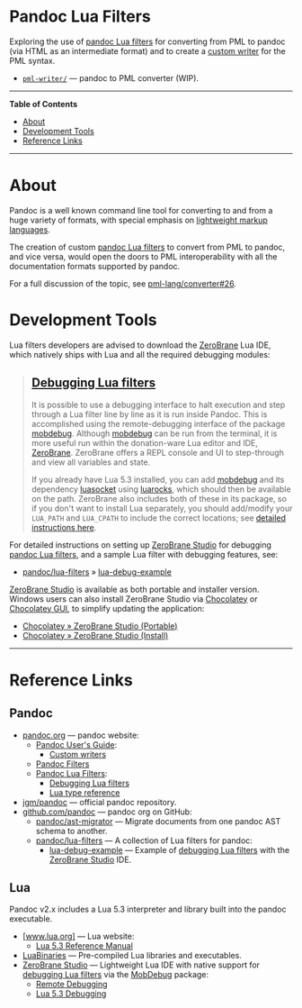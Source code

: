 # Pandoc Lua Filters

Exploring the use of [pandoc Lua filters] for converting from PML to pandoc (via HTML as an intermediate format) and to create a [custom writer] for the PML syntax.

- [`pml-writer/`][pml-writer/] — pandoc to PML converter (WIP).

-----

**Table of Contents**

<!-- MarkdownTOC autolink="true" bracket="round" autoanchor="false" lowercase="only_ascii" uri_encoding="true" levels="1,2,3" -->

- [About](#about)
- [Development Tools](#development-tools)
- [Reference Links](#reference-links)

<!-- /MarkdownTOC -->

-----

# About

Pandoc is a well known command line tool for converting to and from a huge variety of formats, with special emphasis on [lightweight markup languages].

The creation of custom [pandoc Lua filters] to convert from PML to pandoc, and vice versa, would open the doors to PML interoperability with all the documentation formats supported by pandoc.

For a full discussion of the topic, see [pml-lang/converter#26].


# Development Tools

Lua filters developers are advised to download the [ZeroBrane] Lua IDE, which natively ships with Lua and all the required debugging modules:

> ## [Debugging Lua filters]
>
> It is possible to use a debugging interface to halt execution and step through a Lua filter line by line as it is run inside Pandoc.
> This is accomplished using the remote-debugging interface of the package [mobdebug].
> Although [mobdebug] can be run from the terminal, it is more useful run within the donation-ware Lua editor and IDE, [ZeroBrane].
> ZeroBrane offers a REPL console and UI to step-through and view all variables and state.
>
> If you already have Lua 5.3 installed, you can add [mobdebug] and its dependency [luasocket] using [luarocks], which should then be available on the path.
> ZeroBrane also includes both of these in its package, so if you don't want to install Lua separately, you should add/modify your `LUA_PATH` and `LUA_CPATH` to include the correct locations; see [detailed instructions here][ZeroBrane remote-debugging].

For detailed instructions on setting up [ZeroBrane Studio] for debugging [pandoc Lua filters], and a sample Lua filter with debugging features, see:

- [pandoc/lua-filters] » [lua-debug-example]

[ZeroBrane Studio] is available as both portable and installer version.
Windows users can also install ZeroBrane Studio via [Chocolatey] or [Chocolatey GUI], to simplify updating the application:

- [Chocolatey » ZeroBrane Studio (Portable)]
- [Chocolatey » ZeroBrane Studio (Install)]


-------------------------------------------------------------------------------

# Reference Links

<!-- MarkdownTOC:excluded -->
## Pandoc

- [pandoc.org] — pandoc website:
    + [Pandoc User's Guide]:
        * [Custom writers]
    + [Pandoc Filters]
    + [Pandoc Lua Filters]:
        * [Debugging Lua filters]
        * [Lua type reference]
- [jgm/pandoc] — official pandoc repository.
- [github.com/pandoc] — pandoc org on GitHub:
    + [pandoc/ast-migrator] — Migrate documents from one pandoc AST schema to another.
    + [pandoc/lua-filters] — A collection of Lua filters for pandoc:
        * [lua-debug-example] — Example of [debugging Lua filters] with the [ZeroBrane Studio] IDE.

<!-- MarkdownTOC:excluded -->
## Lua

Pandoc v2.x includes a Lua 5.3 interpreter and library built into the pandoc executable.

- [www.lua.org] — Lua website:
    + [Lua 5.3 Reference Manual]
- [LuaBinaries] — Pre-compiled Lua libraries and executables.
- [ZeroBrane Studio] — Lightweight Lua IDE with native support for [debugging Lua filters] via the [MobDebug] package:
    + [Remote Debugging][ZeroBrane remote-debugging]
    + [Lua 5.3 Debugging][ZeroBrane Lua 5.3 Debugging]

<!-----------------------------------------------------------------------------
                               REFERENCE LINKS
------------------------------------------------------------------------------>

[lightweight markup languages]: https://en.wikipedia.org/wiki/Lightweight_markup_language "Wikipedia » Lightweight markup language"

<!-- pandoc -->

[pandoc]: https://pandoc.org "Visit pandoc website"
[pandoc.org]: https://pandoc.org "Visit pandoc website"

[Pandoc User's Guide]: https://pandoc.org/MANUAL.html "Pandoc User's Guide"
[custom writer]: https://pandoc.org/MANUAL.html#custom-writers "Pandoc User's Guide » Custom writers"
[Custom writers]: https://pandoc.org/MANUAL.html#custom-writers "Pandoc User's Guide » Custom writers"

[Pandoc filters]: https://pandoc.org/filters.html

[Pandoc Lua Filters]: https://pandoc.org/lua-filters.html "Pandoc documentation on Lua Filters"
[Lua type reference]: https://pandoc.org/lua-filters.html#lua-type-reference
[Debugging Lua filters]: https://pandoc.org/lua-filters.html#debugging-lua-filters

<!-- pandoc GitHub -->

[jgm/pandoc]: https://github.com/jgm/pandoc
[github.com/pandoc]: https://github.com/pandoc

[pandoc/lua-filters]: https://github.com/pandoc/lua-filters "A collection of Lua filters for pandoc"
[lua-debug-example]: https://github.com/pandoc/lua-filters/tree/master/lua-debug-example

[pandoc/ast-migrator]: https://github.com/pandoc/ast-migrator

<!-- Lua -->

[Lua]: https://www.lua.org "Lua website"
[www.lua.org]: https://www.lua.org "Lua website"

[Lua 5.3 Reference Manual]: https://www.lua.org/manual/5.3/

[ZeroBrane]: https://studio.zerobrane.com "ZeroBrane Studio website"
[ZeroBrane Studio]: https://studio.zerobrane.com "ZeroBrane Studio website"
[ZeroBrane remote-debugging]: https://studio.zerobrane.com/doc-remote-debugging "ZeroBrane documentation on Remote Debugging"
[ZeroBrane Lua 5.3 Debugging]: https://studio.zerobrane.com/doc-lua53-debugging "ZeroBrane documentation on Lua 5.3 Debugging"

[MobDebug]: https://github.com/pkulchenko/MobDebug
[LuaSocket]: https://luarocks.org/modules/luasocket/luasocket
[LuaRocks]: https://luarocks.org "LuaRocks: the package manager for Lua modules."

[LuaBinaries]: http://luabinaries.sourceforge.net/

<!-- Chocolatey -->

[Chocolatey]: https://chocolatey.org "Chocolatey package manager for Windows"
[Chocolatey GUI]: https://community.chocolatey.org/packages/ChocolateyGUI "Chocolatey GUI package page"
[Chocolatey » ZeroBrane Studio (Portable)]: https://community.chocolatey.org/packages/zerobrane-studio.portable "ZeroBrane Studio Chocolatey package (portable version)"
[Chocolatey » ZeroBrane Studio (Install)]: https://community.chocolatey.org/packages/zerobrane-studio.install "ZeroBrane Studio Chocolatey package (installer version)"

<!-- Issues/Discussions -->

[pml-lang/converter#26]: https://github.com/pml-lang/converter/discussions/26 "See Discussion #26 at pml-lang — Pandoc to PML Coverter Filter"

<!-- project files & folders -->

[pml-writer/]: ./pml-writer/ "Navigate to folder: pandoc PML writer"

<!-- EOF -->
